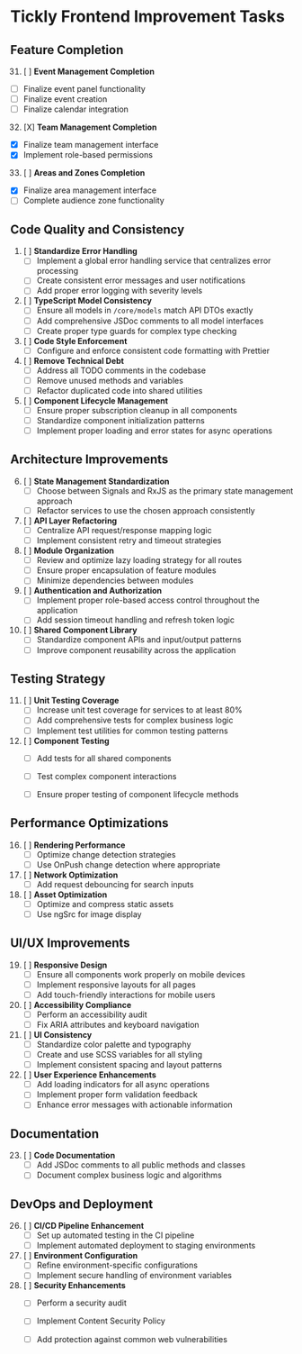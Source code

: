 # Tickly Frontend Improvement Tasks

## Feature Completion

31. [ ] **Event Management Completion**
  - [ ] Finalize event panel functionality
  - [ ] Finalize event creation
  - [ ] Finalize calendar integration

32. [X] **Team Management Completion**
  - [X] Finalize team management interface
  - [X] Implement role-based permissions

33. [ ] **Areas and Zones Completion**
  - [X] Finalize area management interface
  - [ ] Complete audience zone functionality

## Code Quality and Consistency

1. [ ] **Standardize Error Handling**
   - [ ] Implement a global error handling service that centralizes error processing
   - [ ] Create consistent error messages and user notifications
   - [ ] Add proper error logging with severity levels

2. [ ] **TypeScript Model Consistency**
   - [ ] Ensure all models in `/core/models` match API DTOs exactly
   - [ ] Add comprehensive JSDoc comments to all model interfaces
   - [ ] Create proper type guards for complex type checking

3. [ ] **Code Style Enforcement**
   - [ ] Configure and enforce consistent code formatting with Prettier

4. [ ] **Remove Technical Debt**
   - [ ] Address all TODO comments in the codebase
   - [ ] Remove unused methods and variables
   - [ ] Refactor duplicated code into shared utilities

5. [ ] **Component Lifecycle Management**
   - [ ] Ensure proper subscription cleanup in all components
   - [ ] Standardize component initialization patterns
   - [ ] Implement proper loading and error states for async operations

## Architecture Improvements

6. [ ] **State Management Standardization**
   - [ ] Choose between Signals and RxJS as the primary state management approach
   - [ ] Refactor services to use the chosen approach consistently

7. [ ] **API Layer Refactoring**
   - [ ] Centralize API request/response mapping logic
   - [ ] Implement consistent retry and timeout strategies

8. [ ] **Module Organization**
   - [ ] Review and optimize lazy loading strategy for all routes
   - [ ] Ensure proper encapsulation of feature modules
   - [ ] Minimize dependencies between modules

9. [ ] **Authentication and Authorization**
   - [ ] Implement proper role-based access control throughout the application
   - [ ] Add session timeout handling and refresh token logic

10. [ ] **Shared Component Library**
    - [ ] Standardize component APIs and input/output patterns
    - [ ] Improve component reusability across the application

## Testing Strategy

11. [ ] **Unit Testing Coverage**
    - [ ] Increase unit test coverage for services to at least 80%
    - [ ] Add comprehensive tests for complex business logic
    - [ ] Implement test utilities for common testing patterns

12. [ ] **Component Testing**
    - [ ] Add tests for all shared components
    - [ ] Test complex component interactions
    - [ ] Ensure proper testing of component lifecycle methods


## Performance Optimizations

16. [ ] **Rendering Performance**
    - [ ] Optimize change detection strategies
    - [ ] Use OnPush change detection where appropriate

17. [ ] **Network Optimization**
    - [ ] Add request debouncing for search inputs

18. [ ] **Asset Optimization**
    - [ ] Optimize and compress static assets
    - [ ] Use ngSrc for image display

## UI/UX Improvements

19. [ ] **Responsive Design**
    - [ ] Ensure all components work properly on mobile devices
    - [ ] Implement responsive layouts for all pages
    - [ ] Add touch-friendly interactions for mobile users

20. [ ] **Accessibility Compliance**
    - [ ] Perform an accessibility audit
    - [ ] Fix ARIA attributes and keyboard navigation

21. [ ] **UI Consistency**
    - [ ] Standardize color palette and typography
    - [ ] Create and use SCSS variables for all styling
    - [ ] Implement consistent spacing and layout patterns

22. [ ] **User Experience Enhancements**
    - [ ] Add loading indicators for all async operations
    - [ ] Implement proper form validation feedback
    - [ ] Enhance error messages with actionable information

## Documentation

23. [ ] **Code Documentation**
    - [ ] Add JSDoc comments to all public methods and classes
    - [ ] Document complex business logic and algorithms

## DevOps and Deployment

26. [ ] **CI/CD Pipeline Enhancement**
    - [ ] Set up automated testing in the CI pipeline
    - [ ] Implement automated deployment to staging environments

27. [ ] **Environment Configuration**
    - [ ] Refine environment-specific configurations
    - [ ] Implement secure handling of environment variables

29. [ ] **Security Enhancements**
    - [ ] Perform a security audit
    - [ ] Implement Content Security Policy
    - [ ] Add protection against common web vulnerabilities


